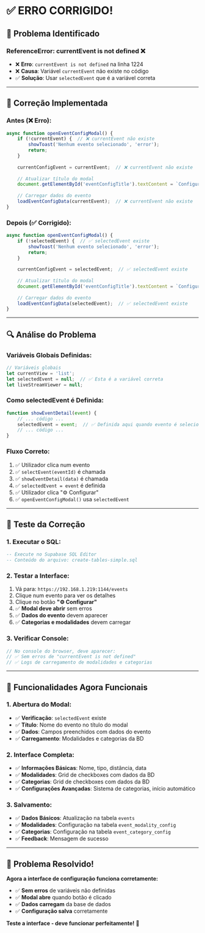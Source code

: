 # ✅ ERRO CORRIGIDO!

## 🎯 **Problema Identificado**

### **ReferenceError: currentEvent is not defined** ❌
- ❌ **Erro**: `currentEvent is not defined` na linha 1224
- ❌ **Causa**: Variável `currentEvent` não existe no código
- ✅ **Solução**: Usar `selectedEvent` que é a variável correta

---

## 🔧 **Correção Implementada**

### **Antes (❌ Erro)**:
```javascript
async function openEventConfigModal() {
    if (!currentEvent) {  // ❌ currentEvent não existe
        showToast('Nenhum evento selecionado', 'error');
        return;
    }
    
    currentConfigEvent = currentEvent;  // ❌ currentEvent não existe
    
    // Atualizar título do modal
    document.getElementById('eventConfigTitle').textContent = `Configuração: ${currentEvent.name}`;  // ❌ currentEvent não existe
    
    // Carregar dados do evento
    loadEventConfigData(currentEvent);  // ❌ currentEvent não existe
}
```

### **Depois (✅ Corrigido)**:
```javascript
async function openEventConfigModal() {
    if (!selectedEvent) {  // ✅ selectedEvent existe
        showToast('Nenhum evento selecionado', 'error');
        return;
    }
    
    currentConfigEvent = selectedEvent;  // ✅ selectedEvent existe
    
    // Atualizar título do modal
    document.getElementById('eventConfigTitle').textContent = `Configuração: ${selectedEvent.name}`;  // ✅ selectedEvent existe
    
    // Carregar dados do evento
    loadEventConfigData(selectedEvent);  // ✅ selectedEvent existe
}
```

---

## 🔍 **Análise do Problema**

### **Variáveis Globais Definidas**:
```javascript
// Variáveis globais
let currentView = 'list';
let selectedEvent = null;  // ✅ Esta é a variável correta
let liveStreamViewer = null;
```

### **Como selectedEvent é Definida**:
```javascript
function showEventDetail(event) {
    // ... código ...
    selectedEvent = event;  // ✅ Definida aqui quando evento é selecionado
    // ... código ...
}
```

### **Fluxo Correto**:
1. ✅ Utilizador clica num evento
2. ✅ `selectEvent(eventId)` é chamada
3. ✅ `showEventDetail(data)` é chamada
4. ✅ `selectedEvent = event` é definida
5. ✅ Utilizador clica "⚙️ Configurar"
6. ✅ `openEventConfigModal()` usa `selectedEvent`

---

## 🚀 **Teste da Correção**

### **1. Executar o SQL**:
```sql
-- Execute no Supabase SQL Editor
-- Conteúdo do arquivo: create-tables-simple.sql
```

### **2. Testar a Interface**:
1. Vá para: `https://192.168.1.219:1144/events`
2. Clique num evento para ver os detalhes
3. Clique no botão **"⚙️ Configurar"**
4. ✅ **Modal deve abrir** sem erros
5. ✅ **Dados do evento** devem aparecer
6. ✅ **Categorias e modalidades** devem carregar

### **3. Verificar Console**:
```javascript
// No console do browser, deve aparecer:
// ✅ Sem erros de "currentEvent is not defined"
// ✅ Logs de carregamento de modalidades e categorias
```

---

## 🎯 **Funcionalidades Agora Funcionais**

### **1. Abertura do Modal**:
- ✅ **Verificação**: `selectedEvent` existe
- ✅ **Título**: Nome do evento no título do modal
- ✅ **Dados**: Campos preenchidos com dados do evento
- ✅ **Carregamento**: Modalidades e categorias da BD

### **2. Interface Completa**:
- ✅ **Informações Básicas**: Nome, tipo, distância, data
- ✅ **Modalidades**: Grid de checkboxes com dados da BD
- ✅ **Categorias**: Grid de checkboxes com dados da BD
- ✅ **Configurações Avançadas**: Sistema de categorias, início automático

### **3. Salvamento**:
- ✅ **Dados Básicos**: Atualização na tabela `events`
- ✅ **Modalidades**: Configuração na tabela `event_modality_config`
- ✅ **Categorias**: Configuração na tabela `event_category_config`
- ✅ **Feedback**: Mensagem de sucesso

---

## 🎉 **Problema Resolvido!**

**Agora a interface de configuração funciona corretamente:**
- ✅ **Sem erros** de variáveis não definidas
- ✅ **Modal abre** quando botão é clicado
- ✅ **Dados carregam** da base de dados
- ✅ **Configuração salva** corretamente

**Teste a interface - deve funcionar perfeitamente!** 🚀
